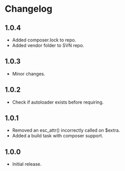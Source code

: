# Changelog #

## 1.0.4 ##
* Added composer.lock to repo.  
* Added vendor folder to SVN repo.  

## 1.0.3 ##
* Minor changes.

## 1.0.2 ##
* Check if autoloader exists before requiring.  

## 1.0.1 ##
* Removed an esc_attr() incorrectly called on $extra.  
* Added a build task with composer support.  

## 1.0.0 ##
* Initial release.
